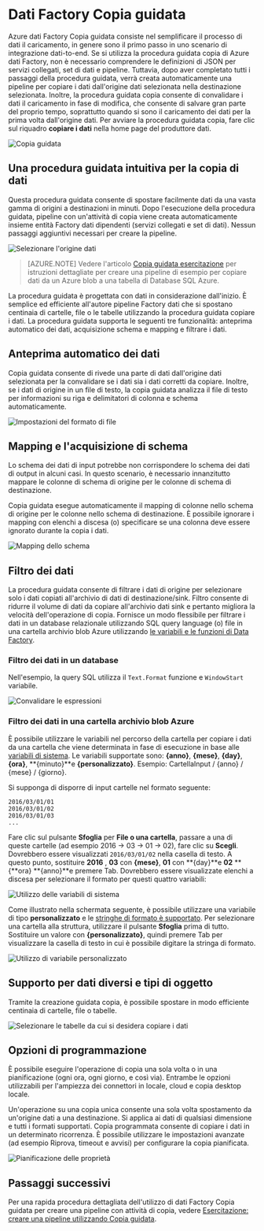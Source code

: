 <properties
    pageTitle="Dati Factory Copia guidata | Microsoft Azure"
    description="Informazioni su come utilizzare dati Factory Copia guidata per copiare i dati da origini dati supportate in sink."
    services="data-factory"
    documentationCenter=""
    authors="spelluru"
    manager="jhubbard"
    editor="monicar"/>

<tags
    ms.service="data-factory"
    ms.workload="data-services"
    ms.tgt_pltfrm="na"
    ms.devlang="na"
    ms.topic="article"
    ms.date="09/29/2016"
    ms.author="spelluru"/>

# <a name="data-factory-copy-wizard"></a>Dati Factory Copia guidata
Azure dati Factory Copia guidata consiste nel semplificare il processo di dati il caricamento, in genere sono il primo passo in uno scenario di integrazione dati-to-end. Se si utilizza la procedura guidata copia di Azure dati Factory, non è necessario comprendere le definizioni di JSON per servizi collegati, set di dati e pipeline. Tuttavia, dopo aver completato tutti i passaggi della procedura guidata, verrà creata automaticamente una pipeline per copiare i dati dall'origine dati selezionata nella destinazione selezionata. Inoltre, la procedura guidata copia consente di convalidare i dati il caricamento in fase di modifica, che consente di salvare gran parte del proprio tempo, soprattutto quando si sono il caricamento dei dati per la prima volta dall'origine dati. Per avviare la procedura guidata copia, fare clic sul riquadro **copiare i dati** nella home page del produttore dati.

![Copia guidata](./media/data-factory-copy-wizard/copy-data-wizard.png)


## <a name="an-intuitive-wizard-for-copying-data"></a>Una procedura guidata intuitiva per la copia di dati
Questa procedura guidata consente di spostare facilmente dati da una vasta gamma di origini a destinazioni in minuti. Dopo l'esecuzione della procedura guidata, pipeline con un'attività di copia viene creata automaticamente insieme entità Factory dati dipendenti (servizi collegati e set di dati). Nessun passaggi aggiuntivi necessari per creare la pipeline.   

![Selezionare l'origine dati](./media/data-factory-copy-wizard/select-data-source-page.png)

> [AZURE.NOTE] Vedere l'articolo [Copia guidata esercitazione](data-factory-copy-data-wizard-tutorial.md) per istruzioni dettagliate per creare una pipeline di esempio per copiare dati da un Azure blob a una tabella di Database SQL Azure. 

La procedura guidata è progettata con dati in considerazione dall'inizio. È semplice ed efficiente all'autore pipeline Factory dati che si spostano centinaia di cartelle, file o le tabelle utilizzando la procedura guidata copiare i dati. La procedura guidata supporta le seguenti tre funzionalità: anteprima automatico dei dati, acquisizione schema e mapping e filtrare i dati. 

## <a name="automatic-data-preview"></a>Anteprima automatico dei dati 
Copia guidata consente di rivede una parte di dati dall'origine dati selezionata per la convalidare se i dati sia i dati corretti da copiare. Inoltre, se i dati di origine in un file di testo, la copia guidata analizza il file di testo per informazioni su riga e delimitatori di colonna e schema automaticamente. 

![Impostazioni del formato di file](./media/data-factory-copy-wizard/file-format-settings.png)

## <a name="schema-capture-and-mapping"></a>Mapping e l'acquisizione di schema 
Lo schema dei dati di input potrebbe non corrispondere lo schema dei dati di output in alcuni casi. In questo scenario, è necessario innanzitutto mappare le colonne di schema di origine per le colonne di schema di destinazione. 

Copia guidata esegue automaticamente il mapping di colonne nello schema di origine per le colonne nello schema di destinazione. È possibile ignorare i mapping con elenchi a discesa (o) specificare se una colonna deve essere ignorato durante la copia i dati.   

![Mapping dello schema](./media/data-factory-copy-wizard/schema-mapping.png)

## <a name="filtering-data"></a>Filtro dei dati  
La procedura guidata consente di filtrare i dati di origine per selezionare solo i dati copiati all'archivio di dati di destinazione/sink. Filtro consente di ridurre il volume di dati da copiare all'archivio dati sink e pertanto migliora la velocità dell'operazione di copia. Fornisce un modo flessibile per filtrare i dati in un database relazionale utilizzando SQL query language (o) file in una cartella archivio blob Azure utilizzando [le variabili e le funzioni di Data Factory](data-factory-functions-variables.md).   

### <a name="filtering-of-data-in-a-database"></a>Filtro dei dati in un database  
Nell'esempio, la query SQL utilizza il `Text.Format` funzione e `WindowStart` variabile. 

![Convalidare le espressioni](./media/data-factory-copy-wizard/validate-expressions.png)

### <a name="filtering-of-data-in-an-azure-blob-folder"></a>Filtro dei dati in una cartella archivio blob Azure
È possibile utilizzare le variabili nel percorso della cartella per copiare i dati da una cartella che viene determinata in fase di esecuzione in base alle [variabili di sistema](data-factory-functions-variables.md#data-factory-system-variables). Le variabili supportate sono: **{anno}**, **{mese}**, **{day}**, **{ora}**, **{minuto}**e **{personalizzato}**. Esempio: CartellaInput / {anno} / {mese} / {giorno}.

Si supponga di disporre di input cartelle nel formato seguente:

    2016/03/01/01
    2016/03/01/02
    2016/03/01/03
    ...

Fare clic sul pulsante **Sfoglia** per **File o una cartella**, passare a una di queste cartelle (ad esempio 2016 -> 03 -> 01 -> 02), fare clic su **Scegli**. Dovrebbero essere visualizzati `2016/03/01/02` nella casella di testo. A questo punto, sostituire **2016** , **03** con **{mese}**, **01** con **{day}**e **02** **{**ora} **{anno}**e premere Tab. Dovrebbero essere visualizzate elenchi a discesa per selezionare il formato per questi quattro variabili:

![Utilizzo delle variabili di sistema](./media/data-factory-copy-wizard/blob-standard-variables-in-folder-path.png)   

Come illustrato nella schermata seguente, è possibile utilizzare una variabile di tipo **personalizzato** e le [stringhe di formato è supportato](https://msdn.microsoft.com/library/8kb3ddd4.aspx). Per selezionare una cartella alla struttura, utilizzare il pulsante **Sfoglia** prima di tutto. Sostituire un valore con **{personalizzato}**, quindi premere Tab per visualizzare la casella di testo in cui è possibile digitare la stringa di formato.     

![Utilizzo di variabile personalizzato](./media/data-factory-copy-wizard/blob-custom-variables-in-folder-path.png)


## <a name="support-for-diverse-data-and-object-types"></a>Supporto per dati diversi e tipi di oggetto
Tramite la creazione guidata copia, è possibile spostare in modo efficiente centinaia di cartelle, file o tabelle.

![Selezionare le tabelle da cui si desidera copiare i dati](./media/data-factory-copy-wizard/select-tables-to-copy-data.png)

## <a name="scheduling-options"></a>Opzioni di programmazione
È possibile eseguire l'operazione di copia una sola volta o in una pianificazione (ogni ora, ogni giorno, e così via). Entrambe le opzioni utilizzabili per l'ampiezza dei connettori in locale, cloud e copia desktop locale.

Un'operazione su una copia unica consente una sola volta spostamento da un'origine dati a una destinazione. Si applica ai dati di qualsiasi dimensione e tutti i formati supportati. Copia programmata consente di copiare i dati in un determinato ricorrenza. È possibile utilizzare le impostazioni avanzate (ad esempio Riprova, timeout e avvisi) per configurare la copia pianificata.

![Pianificazione delle proprietà](./media/data-factory-copy-wizard/scheduling-properties.png)


## <a name="next-steps"></a>Passaggi successivi
Per una rapida procedura dettagliata dell'utilizzo di dati Factory Copia guidata per creare una pipeline con attività di copia, vedere [Esercitazione: creare una pipeline utilizzando Copia guidata](data-factory-copy-data-wizard-tutorial.md).
